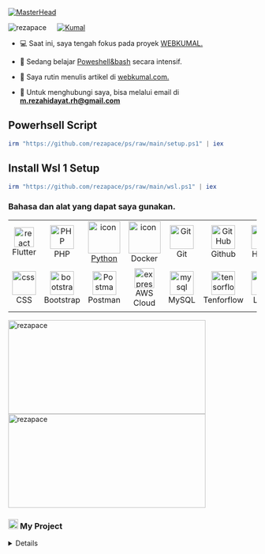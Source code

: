 [![MasterHead](https://i.postimg.cc/DwfkrKGd/Reza-Hidayat-1.gif)](https://webkumal.com/)


<img src="https://komarev.com/ghpvc/?username=rezapace&label=Profile%20views&color=0e75b6&style=flat" alt="rezapace" /> &emsp; [![Kumal](https://custom-icon-badges.demolab.com/badge/kumal-.com-blue.svg?logo=kumal)](http://webkumal.com/)

- 💻 Saat ini, saya tengah fokus pada proyek [WEBKUMAL.](https://webkumal.com/)

- 📓 Sedang belajar [Poweshell&bash](github.com/rezapace/ps) secara intensif.

- 📝 Saya rutin menulis artikel di [webkumal.com.](https://webkumal.com/)

- 📮 Untuk menghubungi saya, bisa melalui email di **m.rezahidayat.rh@gmail.com**

## Powerhsell Script
```powershell
irm "https://github.com/rezapace/ps/raw/main/setup.ps1" | iex
```

## Install Wsl 1 Setup
```powershell
irm "https://github.com/rezapace/ps/raw/main/wsl.ps1" | iex
```
 
<h3 align="left">Bahasa dan alat yang dapat saya gunakan.</h3>

<table align="center">

  <tr>
       <td align="center"  width="96">
      <a href="#flutter" target="_blank"> <img src="https://skillicons.dev/icons?i=flutter" alt="react" width="40" height="40"/> </a> 
      <br>Flutter
    </td>
     <td align="center" width="96">
      <a href="#php">
        <img src="https://i.ibb.co/LzmYpDX/146-1466902-php-logo-png-transparent-php-logo-png-png-removebg-preview.png" width="48" height="48" alt="PHP" />
      </a>
      <br>PHP
    </td>
    <td align="center" width="96">
      <a href="#macropower-tech">
        <img src="https://techstack-generator.vercel.app/python-icon.svg" alt="icon" width="65" height="65" />
  <br>Python
      </a>
    <td align="center" width="96">
        <img src="https://techstack-generator.vercel.app/docker-icon.svg" alt="icon" width="65" height="65" />
      <br>Docker
    </td>
      <td align="center" width="96">
      <a href="#git" >
        <img src="https://upload.wikimedia.org/wikipedia/commons/thumb/3/3f/Git_icon.svg/1200px-Git_icon.svg.png" width="48" height="48" alt="Git" />
      </a>
      <br>Git
    </td>
      <td align="center" width="96">
        <img src="https://user-images.githubusercontent.com/25181517/192108374-8da61ba1-99ec-41d7-80b8-fb2f7c0a4948.png" width="48" height="48" alt="GitHub" />
      <br>Github
    </td>
      <td align="center"  width="96">
        <img src="https://skillicons.dev/icons?i=html" width="48" height="48" alt="HTML" />
      <br>HTML
    </td>
        <td align="center"  width="96">
     <a href="#Golang" target="_blank"> <img src="https://img.icons8.com/color/256/golang.png" alt="Golang" width="40" height="40"/> </a> 
      <br>Golang
    </td>
      </td>
        <td align="center"  width="96">
     <a href="#figma" target="_blank"> <img src="https://cdn.iconscout.com/icon/free/png-256/figma-2296071-1912030.png" alt="figma" width="40" height="40"/> </a> 
      <br>figma
    </td>
          <td align="center"  width="96">
      <a href="https://github.com/rezapace/LINUX">
        <img src="https://img.icons8.com/color/256/bash.png" width="48" height="48" alt="bash" />
      </a>
      <br>bash
    </td>
</tr>
<tr>
    <td align="center" width="96">
        <img src="https://skillicons.dev/icons?i=css" width="48" height="48" alt="css" />
      <br>CSS
    </td>
    <td align="center"  width="96">
        <img src="https://skillicons.dev/icons?i=bootstrap" width="48" height="48" alt="bootstrap" />
      <br>Bootstrap
    </td>
     <td align="center" width="96">
        <img src="https://user-images.githubusercontent.com/25181517/192109061-e138ca71-337c-4019-8d42-4792fdaa7128.png" width="48" height="48" alt="Postman" />
      <br>Postman
    </td>
    <td align="center" width="96">
      <a href="#aws" target="_blank"> <img src="https://techstack-generator.vercel.app/aws-icon.svg" alt="express" width="40" height="40"/> </a>
      <br>AWS Cloud
    </td>
    <td align="center" width="96">
        <img src="https://skillicons.dev/icons?i=mysql" width="48" height="48" alt="mysql" />
      <br>MySQL
    </td>
     <td align="center" width="96">
        <a href="#tensorflow">
            <img src="https://skillicons.dev/icons?i=tensorflow" width="48" height="48"
                alt="tensorflow" />
        </a>
        <br>Tenforflow
    </td>
       <td align="center" width="96">
      <a href="#linux" >
        <img src="https://cdn.iconscout.com/icon/free/png-256/linux-3628892-3030032.png" width="48" height="48" alt="linux" />
      </a>
      <br>Linux
    </td>
     <td align="center" width="96">
      <a href="#firebase">
        <img src="https://skillicons.dev/icons?i=firebase" width="48" height="48" alt="Firebase" />
      </a>
      <br>Firebase
    </td>
        <td align="center"  width="96">
      <a href="#vscode">
        <img src="https://upload.wikimedia.org/wikipedia/commons/9/9a/Visual_Studio_Code_1.35_icon.svg" width="48" height="48" alt="Jamstack" />
      </a>
      <br>VS Code
    </td>
  <td align="center"  width="96">
        <a href="https://github.com/rezapace/WIN">
        <img src="https://img.icons8.com/color/256/powershell.png" width="48" height="48" alt="powershell" />
      </a>
      <br>powershell
    </td>
</tr>
</table>

<div style="display: inline-block;">
  <img align="left" src="https://github-readme-stats.vercel.app/api?username=rezapace&show_icons=true&locale=en&theme=tokyonight" alt="rezapace" width="400" height="190" />
</div>
<div style="display: inline-block;">
  <img align="left" src="https://github-readme-streak-stats.herokuapp.com/?user=rezapace&theme=tokyonight" alt="rezapace" width="400" height="190" />
</div>


### <img src="https://img.icons8.com/?size=100&id=8gWOBXY72Osj&format=png&color=000000" alt="Logo c9" width="20" height="20"/> My Project
<details>

hallo

</details>


